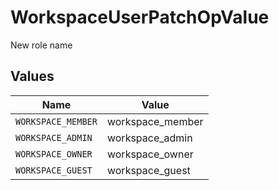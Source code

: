 # WorkspaceUserPatchOpValue

New role name


## Values

| Name               | Value              |
| ------------------ | ------------------ |
| `WORKSPACE_MEMBER` | workspace_member   |
| `WORKSPACE_ADMIN`  | workspace_admin    |
| `WORKSPACE_OWNER`  | workspace_owner    |
| `WORKSPACE_GUEST`  | workspace_guest    |